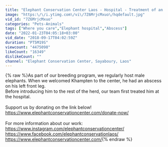 ```yaml
---
title: "Elephant Conservation Center Laos - Hospital - Treatment of an abscess"
image: "https:\/\/i.ytimg.com\/vi\/7Z6MrjcMxuo\/hqdefault.jpg"
vid_id: "7Z6MrjcMxuo"
categories: "Pets-Animals"
tags: ["Where you care","Elephant hospital","Abscess"]
date: "2022-01-23T04:05:18+03:00"
vid_date: "2018-09-17T04:02:59Z"
duration: "PT5M19S"
viewcount: "4475098"
likeCount: "16349"
dislikeCount: ""
channel: "Elephant Conservation Center, Sayaboury, Laos"
---
```

{% raw %}As part of our breeding program, we regularly host male elephants. When we welcomed Khampten to the center, he had an abscess on his left front leg.<br />Before introducing him to the rest of the herd, our team first treated him at the hospital. <br /><br />Support us by donating on the link below!<br /><a rel="nofollow" target="blank" href="https://www.elephantconservationcenter.com/donate-now/">https://www.elephantconservationcenter.com/donate-now/</a><br /><br />For more information about our work:<br /><a rel="nofollow" target="blank" href="https://www.instagram.com/elephantconservationcenter/">https://www.instagram.com/elephantconservationcenter/</a><br /><a rel="nofollow" target="blank" href="https://www.facebook.com/elephantconservationlaos/">https://www.facebook.com/elephantconservationlaos/</a><br /><a rel="nofollow" target="blank" href="https://www.elephantconservationcenter.com/">https://www.elephantconservationcenter.com/</a>{% endraw %}

